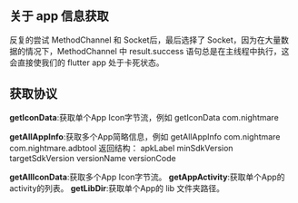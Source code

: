 ## 关于 app 信息获取
反复的尝试 MethodChannel 和 Socket后，最后选择了 Socket，因为在大量数据的情况下，MethodChannel 中 result.success 语句总是在主线程中执行，这
会直接使我们的 flutter app 处于卡死状态。

## 获取协议
**getIconData**:获取单个App Icon字节流，例如 getIconData com.nightmare

**getAllAppInfo**:获取多个App简略信息，例如 getAllAppInfo com.nightmare com.nightmare.adbtool
返回结构：
apkLabel minSdkVersion targetSdkVersion versionName versionCode

**getAllIconData**:获取多个App Icon字节流。
**getAppActivity**:获取单个App的activity的列表。
**getLibDir**:获取单个App的 lib 文件夹路径。
